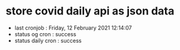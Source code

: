 # store covid daily api as json data

- last cronjob : Friday, 12 February 2021 12:14:07
- status og cron : success
- status daily cron : success
      
      